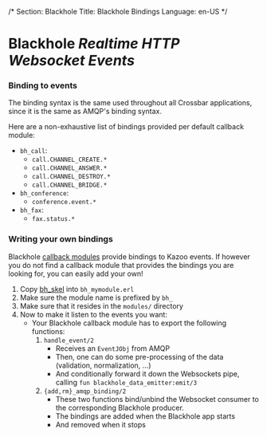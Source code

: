 /*
Section: Blackhole
Title: Blackhole Bindings
Language: en-US
*/

# Blackhole *Realtime HTTP Websocket Events*

### Binding to events

The binding syntax is the same used throughout all Crossbar applications, since it is the same as AMQP's binding syntax.

Here are a non-exhaustive list of bindings provided per default callback module:
* `bh_call`:
    * `call.CHANNEL_CREATE.*`
    * `call.CHANNEL_ANSWER.*`
    * `call.CHANNEL_DESTROY.*`
    * `call.CHANNEL_BRIDGE.*`
* `bh_conference`:
    * `conference.event.*`
* `bh_fax`:
    * `fax.status.*`

### Writing your own bindings

Blackhole [callback modules](https://github.com/2600hz/kazoo/tree/master/applications/blackhole/src/modules) provide bindings to Kazoo events.
If however you do not find a callback module that provides the bindings you are looking for, you can easily add your own!

1. Copy [bh_skel](https://github.com/2600hz/kazoo/blob/master/applications/blackhole/src/modules/bh_skel.erl) into `bh_mymodule.erl`
1. Make sure the module name is prefixed by `bh_`
1. Make sure that it resides in the `modules/` directory
1. Now to make it listen to the events you want:
    * Your Blackhole callback module has to export the following functions:
        1. `handle_event/2`
            * Receives an `EventJObj` from AMQP
            * Then, one can do some pre-processing of the data (validation, normalization, ...)
            * And conditionally forward it down the Websockets pipe, calling `fun blackhole_data_emitter:emit/3`
        1. `{add,rm}_amqp_binding/2`
            * These two functions bind/unbind the Websocket consumer to the corresponding Blackhole producer.
            * The bindings are added when the Blackhole app starts
            * And removed when it stops

